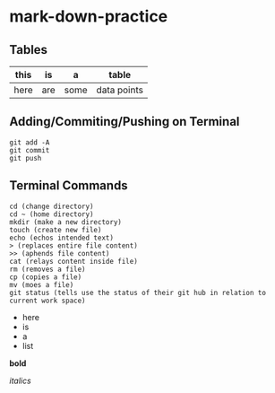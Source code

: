 # mark-down-practice

## Tables

this | is | a | table
--- | ---- | --- | ---
here | are | some| data points


## Adding/Commiting/Pushing on Terminal
```shell
git add -A
git commit 
git push 
```

## Terminal Commands
```shell
cd (change directory) 
cd ~ (home directory) 
mkdir (make a new directory) 
touch (create new file)
echo (echos intended text)
> (replaces entire file content)
>> (aphends file content)
cat (relays content inside file)
rm (removes a file)
cp (copies a file)
mv (moes a file)
git status (tells use the status of their git hub in relation to current work space)
```

* here 
* is 
* a 
* list 

**bold** 

*italics* 